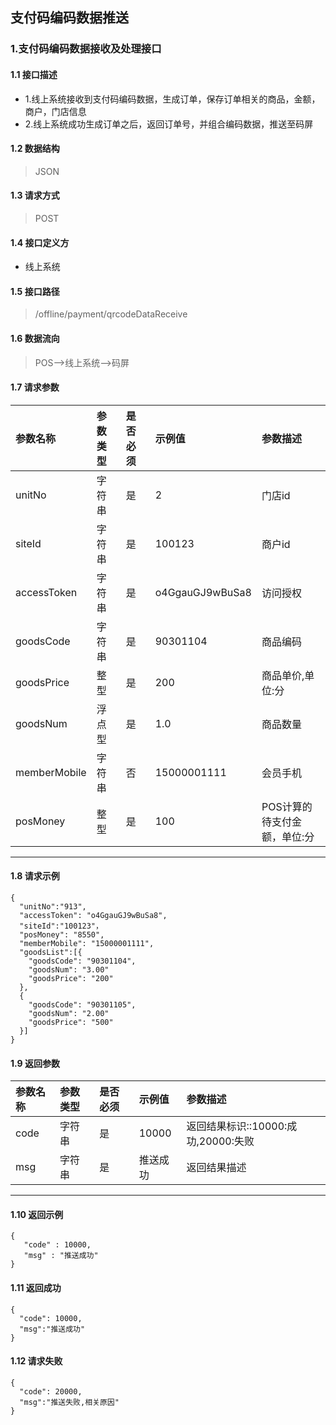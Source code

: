 ## 支付码编码数据推送
### 1.支付码编码数据接收及处理接口
#### 1.1 接口描述
* 1.线上系统接收到支付码编码数据，生成订单，保存订单相关的商品，金额，商户，门店信息
* 2.线上系统成功生成订单之后，返回订单号，并组合编码数据，推送至码屏
#### 1.2 数据结构
> JSON
#### 1.3 请求方式
> POST
#### 1.4 接口定义方
* 线上系统
#### 1.5 接口路径
> /offline/payment/qrcodeDataReceive
#### 1.6 数据流向
> POS-->线上系统-->码屏
#### 1.7 请求参数
| 参数名称 | 参数类型 | 是否必须 | 示例值 | 参数描述  |
| :---         |     :---      |     :--- | :--- | :--- |
| unitNo   | 字符串    | 是    | 2    | 门店id |
| siteId   | 字符串    | 是    | 100123    | 商户id |
| accessToken   | 字符串     | 是    | o4GgauGJ9wBuSa8    | 访问授权 |
| goodsCode   | 字符串    | 是    |   90301104  | 商品编码 |
| goodsPrice   | 整型    | 是    |   200  | 商品单价,单位:分 |
| goodsNum   | 浮点型    | 是    |   1.0  | 商品数量 |
| memberMobile   | 字符串    | 否    |   15000001111  | 会员手机 |
| posMoney   | 整型    | 是    |   100  | POS计算的待支付金额，单位:分 |
--------------------- 
#### 1.8 请求示例
```
{
  "unitNo":"913",
  "accessToken": "o4GgauGJ9wBuSa8",
  "siteId":"100123"，
  "posMoney": "8550",
  "memberMobile": "15000001111",
  "goodsList":[{
    "goodsCode": "90301104",
    "goodsNum": "3.00"
    "goodsPrice": "200"
  },
  {
    "goodsCode": "90301105",
    "goodsNum": "2.00"
    "goodsPrice": "500"
  }]
}
```
#### 1.9 返回参数
| 参数名称 | 参数类型 | 是否必须 | 示例值 | 参数描述  |
| :---  |   :-------    |    :---   | :---        | :---        |
| code   | 字符串     | 是            | 10000   |返回结果标识::10000:成功,20000:失败|
| msg   | 字符串     | 是    | 推送成功   |返回结果描述|
--------------------- 
#### 1.10 返回示例
 ``` 
{
    "code" : 10000,
    "msg" : "推送成功" 
}
```
#### 1.11 返回成功
```
{
  "code": 10000,
  "msg":"推送成功"
}
```
#### 1.12 请求失败
```
{
  "code": 20000,
  "msg":"推送失败,相关原因"
}
```
